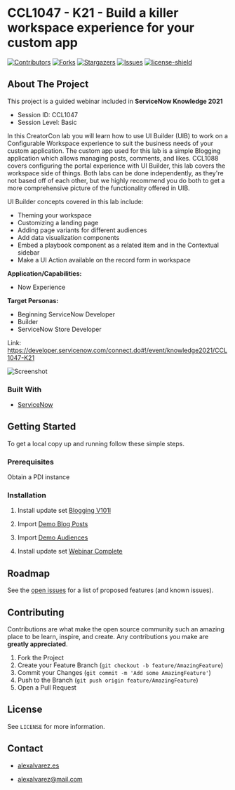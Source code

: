 
# CCL1047 - K21 - Build a killer workspace experience for your custom app

[![Contributors][contributors-shield]][contributors-url]
[![Forks][forks-shield]][forks-url]
[![Stargazers][stars-shield]][stars-url]
[![Issues][issues-shield]][issues-url]
[![license-shield]][license-url]

## About The Project

This project is a guided webinar included in **ServiceNow Knowledge 2021**

- Session ID: CCL1047
- Session Level:  Basic

In this CreatorCon lab you will learn how to use UI Builder (UIB) to work on a Configurable Workspace experience to suit the business needs of your custom application. The custom app used for this lab is a simple Blogging application which allows managing posts, comments, and likes. CCL1088 covers configuring the portal experience with UI Builder, this lab covers the workspace side of things. Both labs can be done independently, as they're not based off of each other, but we highly recommend you do both to get a more comprehensive picture of the functionality offered in UIB.

UI Builder concepts covered in this lab include:

- Theming your workspace
- Customizing a landing page
- Adding page variants for different audiences
- Add data visualization components
- Embed a playbook component as a related item and in the Contextual sidebar
- Make a UI Action available on the record form in workspace

**Application/Capabilities:**

- Now Experience

**Target Personas:**

- Beginning ServiceNow Developer
- Builder
- ServiceNow Store Developer

Link: https://developer.servicenow.com/connect.do#!/event/knowledge2021/CCL1047-K21

![Screenshot](https://i.ibb.co/cvn4gbr/Screenshot-2021-08-20-at-16-37-38.png)

### Built With

- [ServiceNow](https://www.servicenow.com/)

## Getting Started

To get a local copy up and running follow these simple steps.

### Prerequisites

Obtain a PDI instance

### Installation

1. Install update set [Blogging V101l](https://github.com/AlexAlvarez092/CCL1047-K21/blob/master/blogging_v101.xml)

2. Import [Demo Blog Posts](https://github.com/AlexAlvarez092/CCL1088-K21/blob/master/blog_posts.xml)

3. Import [Demo Audiences](https://github.com/AlexAlvarez092/CCL1088-K21/blob/master/aes_blogging.xml)

4. Install update set [Webinar Complete](https://github.com/AlexAlvarez092/CCL1088-K21/blob/master/webinar_complete.xml)

## Roadmap

See the [open issues](https://github.com/AlexAlvarez092/CCL1047-K21/issues) for a list of proposed features (and known issues).

## Contributing

Contributions are what make the open source community such an amazing place to be learn, inspire, and create. Any contributions you make are **greatly appreciated**.

1. Fork the Project
2. Create your Feature Branch (`git checkout -b feature/AmazingFeature`)
3. Commit your Changes (`git commit -m 'Add some AmazingFeature'`)
4. Push to the Branch (`git push origin feature/AmazingFeature`)
5. Open a Pull Request

## License

See `LICENSE` for more information.

## Contact

- [alexalvarez.es](https://www.alexalvarez.es)

- [alexalvarez@mail.com](mailto:alexalvarez@mail.com)

[contributors-shield]: https://img.shields.io/github/contributors/AlexAlvarez092/CCL1047-K21.svg?style=for-the-badge
[contributors-url]: https://github.com/AlexAlvarez092/CCL1047-K21/graphs/contributors

[forks-shield]: https://img.shields.io/github/forks/AlexAlvarez092/CCL1047-K21.svg?style=for-the-badge
[forks-url]: https://github.com/AlexAlvarez092/CCL1047-K21/network/members

[stars-shield]: https://img.shields.io/github/stars/AlexAlvarez092/CCL1047-K21.svg?style=for-the-badge
[stars-url]: https://github.com/gAlexAlvarez092/CCL1047-K21/stargazers

[issues-shield]: https://img.shields.io/github/issues/AlexAlvarez092/CCL1047-K21.svg?style=for-the-badge
[issues-url]: https://github.com/AlexAlvarez092/CCL1047-K21/issues

[license-shield]: https://img.shields.io/github/license/AlexAlvarez092/CCL1047-K21.svg?style=for-the-badge
[license-url]: https://github.com/AlexAlvarez092/CCL1047-K21/blob/master/LICENSE.txt

